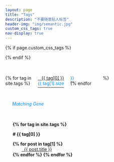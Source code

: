 ```yaml
---
layout: page
title: "Tags"
description: "不要随意贴人标签"  
header-img: "img/semantic.jpg" 
custom_css_tags: true 
nav-display: true
---
```



{% if page.custom_css_tags %}
<style type="text/css">
@media all and (max-width:768px){
#tag_cloud {margin:0.5in 0em;font-weight: normal;
-moz-column-count:3; /* Firefox */
-webkit-column-count:3; /* Safari and Chrome */
column-count:3;}

}
@media all and (min-width:768px){
#tag_cloud {margin:0.5in 0em;font-weight: normal;
-moz-column-count:5; /* Firefox */
-webkit-column-count:5; /* Safari and Chrome */
column-count:5;}

}
#MatchingGene {font-style:italic;color:#0590f0;margin:0em 1em 0.5in}
#MyTags {color:#11b7ae}
#tag-sup {font-size:14px;color:#0590f0}
</style>
{% endif %}

<div id='tag_cloud'>
{% for tag in site.tags  %}
<a href="#{{ tag[0] }}" title="{{ tag[0] }}" rel="{{ tag[1].size }}"><i id="MyTags" class="fa fa-tags">&nbsp;&nbsp;</i> {{ tag[0] }} <sup id="tag-sup">{{ tag[1].size }}</sup> </a><br/>
{% endfor %}
</div>

<div id="MatchingGene"><i class="fa fa-spinner fa-pulse"></i> &nbsp; Matching Gene</div>

<ul class="listing" style="list-style-type: none;font-weight: bold;">
{% for tag in site.tags %}
  <li class="listing-seperator" id="{{ tag[0] }}" style="margin:1em auto">#&nbsp;{{ tag[0] }}</li>
{% for post in tag[1] %}
  <li class="listing-item" style="text-indent:1em;font-weight:normal;">
  <a href="{{ post.url }}" title="{{ post.title }}" style="margin-left:1em;"><i class="fa fa-link">&nbsp;&nbsp;</i>{{ post.title }}</a>
  </li>
{% endfor %}
{% endfor %}
</ul>

<!--
<script src="/media/js/jquery.tagcloud.js" type="text/javascript" charset="utf-8"></script> 
<script language="javascript">
$.fn.tagcloud.defaults = {
    size: {start: 1, end: 1, unit: 'em'},
      color: {start: '#f8e0e6', end: '#ff3333'}
};

$(function () {
    $('#tag_cloud a').tagcloud();
});
</script>
-->